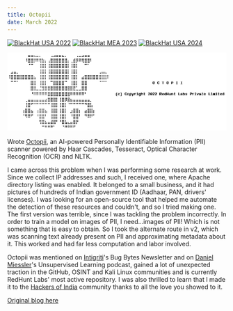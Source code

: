 ```yaml
---
title: Octopii
date: March 2022
---
```


[![BlackHat USA 2022](https://img.shields.io/badge/BlackHat%20USA%202023-222.svg?style=flat-square&logo=redhat)](https://www.blackhat.com/us-22/arsenal/schedule/#octopii---ai-powered-personal-identifiable-information-pii-scanner-27993)
[![BlackHat MEA 2023](https://img.shields.io/badge/BlackHat%20MEA%202023-222.svg?style=flat-square&logo=redhat)](https://blackhatmea.com/session/octopii-ai-powered-personal-identifiable-information-pii-scanner)
[![BlackHat USA 2024](https://img.shields.io/badge/BlackHat%20USA%202024-222.svg?style=flat-square&logo=redhat)](https://www.blackhat.com/us-24/arsenal/schedule/#octopii-v-39624)

![Octopii banner](assets/images/octopii_banner.png "Octopii banner")

Wrote [Octopii](https://github.com/redhuntlabs/Octopii), an AI-powered Personally Identifiable Information (PII) scanner powered by Haar Cascades, Tesseract, Optical Character Recognition (OCR) and NLTK. 

I came across this problem when I was performing some research at work. Since we collect IP addresses and such, I received one,
where Apache directory listing was enabled. It belonged to a small business, and it had pictures of hundreds of Indian government ID (Aadhaar, PAN, drivers' licenses). I was looking for an open-source tool that helped me automate the detection of these resources and couldn't, and so I tried making one. The first version was terrible, since I was tackling the problem incorrectly. In order to train
a model on images of PII, I need...images of PII! Which is not something that is easy to obtain. So I took the alternate route in v2,
which was scanning text already present on PII and approximating metadata about it. This worked and had far less computation and labor
involved.

Octopii was mentioned on [Intigriti](https://web.archive.org/web/20230330051810/https://blog.intigriti.com/2022/05/25/bug-bytes-171-new-android-web-views-attacks-arbitrary-file-theft-on-android-scanning-for-pii-in-images/)'s Bug Bytes Newsletter and on [Daniel Miessler](https://web.archive.org/web/20230518020819/https://danielmiessler.com/podcast/no-359-whatsleak-cctv-ban-meta-threats/)'s Unsupervised Learning podcast, gained a lot of unexpected traction in the GitHub, OSINT and Kali Linux communities and is currently RedHunt Labs' most active repository. I was also thrilled to learn that I made it to the [Hackers of India](https://hackingarchivesofindia.com/hacker/owais_shaikh/) community thanks to all the love you showed to it.

[Original blog here](https://redhuntlabs.com/blog/octopii-an-opensource-pii-scanner-for-images.html)